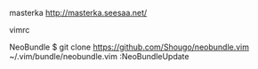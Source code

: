 masterka
http://masterka.seesaa.net/

vimrc

NeoBundle
$ git clone https://github.com/Shougo/neobundle.vim ~/.vim/bundle/neobundle.vim
:NeoBundleUpdate
